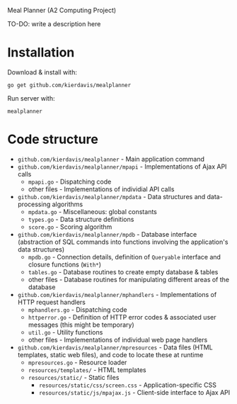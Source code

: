 Meal Planner (A2 Computing Project)

TO-DO: write a description here

# Installation

Download & install with:

    go get github.com/kierdavis/mealplanner

Run server with:

    mealplanner

# Code structure

* `github.com/kierdavis/mealplanner` - Main application command
* `github.com/kierdavis/mealplanner/mpapi` - Implementations of Ajax API calls
    * `mpapi.go` - Dispatching code
    * other files - Implementations of individial API calls
* `github.com/kierdavis/mealplanner/mpdata` - Data structures and data-processing algorithms
    * `mpdata.go` - Miscellaneous: global constants
    * `types.go` - Data structure definitions
    * `score.go` - Scoring algorithm
* `github.com/kierdavis/mealplanner/mpdb` - Database interface (abstraction of SQL commands into functions 
involving the application's data structures)
    * `mpdb.go` - Connection details, definition of `Queryable` interface and closure functions (`With*`)
    * `tables.go` - Database routines to create empty database & tables
    * other files - Database routines for manipulating different areas of the database
* `github.com/kierdavis/mealplanner/mphandlers` - Implementations of HTTP request handlers
    * `mphandlers.go` - Dispatching code
    * `httperror.go` - Definition of HTTP error codes & associated user messages (this might be temporary)
    * `util.go` - Utility functions
    * other files - Implementations of individual web page handlers
* `github.com/kierdavis/mealplanner/mpresources` - Data files (HTML templates, static web files), and code to 
locate these at runtime
    * `mpresources.go` - Resource loader
    * `resources/templates/` - HTML templates
    * `resources/static/` - Static files
        * `resources/static/css/screen.css` - Application-specific CSS
        * `resources/static/js/mpajax.js` - Client-side interface to Ajax API
